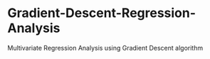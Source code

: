 # Gradient-Descent-Regression-Analysis
Multivariate Regression Analysis using Gradient Descent algorithm
